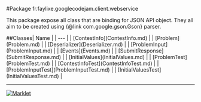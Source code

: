 #Package fr.faylixe.googlecodejam.client.webservice
<p>This package expose all class that are
 binding for JSON API object. They all aim
 to be created using {@link com.google.gson.Gson}
 parser.</p>
##Classes| Name |
| --- |
| [ContestInfo](ContestInfo.md) |
| [Problem](Problem.md) |
| [Deserializer](Deserializer.md) |
| [ProblemInput](ProblemInput.md) |
| [Events](Events.md) |
| [SubmitResponse](SubmitResponse.md) |
| [InitialValues](InitialValues.md) |
| [ProblemTest](ProblemTest.md) |
| [ContestInfoTest](ContestInfoTest.md) |
| [ProblemInputTest](ProblemInputTest.md) |
| [InitialValuesTest](InitialValuesTest.md) |

---

[![Marklet](https://img.shields.io/badge/Generated%20by-Marklet-green.svg)](https://github.com/Faylixe/marklet)